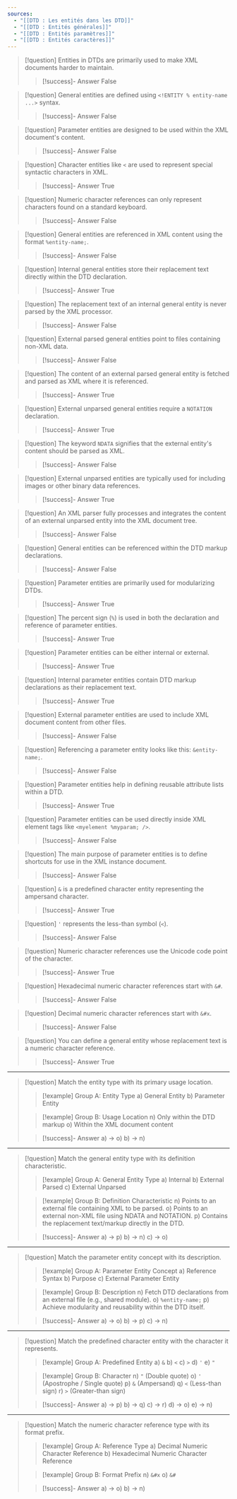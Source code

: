 ```yaml
---
sources:
  - "[[DTD : Les entités dans les DTD]]"
  - "[[DTD : Entités générales]]"
  - "[[DTD : Entités paramètres]]"
  - "[[DTD : Entités caractères]]"
---
```

> [!question] Entities in DTDs are primarily used to make XML documents harder to maintain.
>> [!success]- Answer
>> False

> [!question] General entities are defined using `<!ENTITY % entity-name ...>` syntax.
>> [!success]- Answer
>> False

> [!question] Parameter entities are designed to be used within the XML document's content.
>> [!success]- Answer
>> False

> [!question] Character entities like `<` are used to represent special syntactic characters in XML.
>> [!success]- Answer
>> True

> [!question] Numeric character references can only represent characters found on a standard keyboard.
>> [!success]- Answer
>> False

> [!question] General entities are referenced in XML content using the format `%entity-name;`.
>> [!success]- Answer
>> False

> [!question] Internal general entities store their replacement text directly within the DTD declaration.
>> [!success]- Answer
>> True

> [!question] The replacement text of an internal general entity is never parsed by the XML processor.
>> [!success]- Answer
>> False

> [!question] External parsed general entities point to files containing non-XML data.
>> [!success]- Answer
>> False

> [!question] The content of an external parsed general entity is fetched and parsed as XML where it is referenced.
>> [!success]- Answer
>> True

> [!question] External unparsed general entities require a `NOTATION` declaration.
>> [!success]- Answer
>> True

> [!question] The keyword `NDATA` signifies that the external entity's content should be parsed as XML.
>> [!success]- Answer
>> False

> [!question] External unparsed entities are typically used for including images or other binary data references.
>> [!success]- Answer
>> True

> [!question] An XML parser fully processes and integrates the content of an external unparsed entity into the XML document tree.
>> [!success]- Answer
>> False

> [!question] General entities can be referenced within the DTD markup declarations.
>> [!success]- Answer
>> False

> [!question] Parameter entities are primarily used for modularizing DTDs.
>> [!success]- Answer
>> True

> [!question] The percent sign (`%`) is used in both the declaration and reference of parameter entities.
>> [!success]- Answer
>> True

> [!question] Parameter entities can be either internal or external.
>> [!success]- Answer
>> True

> [!question] Internal parameter entities contain DTD markup declarations as their replacement text.
>> [!success]- Answer
>> True

> [!question] External parameter entities are used to include XML document content from other files.
>> [!success]- Answer
>> False

> [!question] Referencing a parameter entity looks like this: `&entity-name;`.
>> [!success]- Answer
>> False

> [!question] Parameter entities help in defining reusable attribute lists within a DTD.
>> [!success]- Answer
>> True

> [!question] Parameter entities can be used directly inside XML element tags like `<myelement %myparam; />`.
>> [!success]- Answer
>> False

> [!question] The main purpose of parameter entities is to define shortcuts for use in the XML instance document.
>> [!success]- Answer
>> False

> [!question] `&` is a predefined character entity representing the ampersand character.
>> [!success]- Answer
>> True

> [!question] `'` represents the less-than symbol (`<`).
>> [!success]- Answer
>> False

> [!question] Numeric character references use the Unicode code point of the character.
>> [!success]- Answer
>> True

> [!question] Hexadecimal numeric character references start with `&#`.
>> [!success]- Answer
>> False

> [!question] Decimal numeric character references start with `&#x`.
>> [!success]- Answer
>> False

> [!question] You can define a general entity whose replacement text is a numeric character reference.
>> [!success]- Answer
>> True

---
> [!question] Match the entity type with its primary usage location.
>> [!example] Group A: Entity Type
>> a) General Entity
>> b) Parameter Entity
>
>> [!example] Group B: Usage Location
>> n) Only within the DTD markup
>> o) Within the XML document content
>
>> [!success]- Answer
>> a) -> o)
>> b) -> n)

---
> [!question] Match the general entity type with its definition characteristic.
>> [!example] Group A: General Entity Type
>> a) Internal
>> b) External Parsed
>> c) External Unparsed
>
>> [!example] Group B: Definition Characteristic
>> n) Points to an external file containing XML to be parsed.
>> o) Points to an external non-XML file using NDATA and NOTATION.
>> p) Contains the replacement text/markup directly in the DTD.
>
>> [!success]- Answer
>> a) -> p)
>> b) -> n)
>> c) -> o)

---
> [!question] Match the parameter entity concept with its description.
>> [!example] Group A: Parameter Entity Concept
>> a) Reference Syntax
>> b) Purpose
>> c) External Parameter Entity
>
>> [!example] Group B: Description
>> n) Fetch DTD declarations from an external file (e.g., shared module).
>> o) `%entity-name;`
>> p) Achieve modularity and reusability within the DTD itself.
>
>> [!success]- Answer
>> a) -> o)
>> b) -> p)
>> c) -> n)

---
> [!question] Match the predefined character entity with the character it represents.
>> [!example] Group A: Predefined Entity
>> a) `&`
>> b) `<`
>> c) `>`
>> d) `'`
>> e) `"`
>
>> [!example] Group B: Character
>> n) `"` (Double quote)
>> o) `'` (Apostrophe / Single quote)
>> p) `&` (Ampersand)
>> q) `<` (Less-than sign)
>> r) `>` (Greater-than sign)
>
>> [!success]- Answer
>> a) -> p)
>> b) -> q)
>> c) -> r)
>> d) -> o)
>> e) -> n)

---
> [!question] Match the numeric character reference type with its format prefix.
>> [!example] Group A: Reference Type
>> a) Decimal Numeric Character Reference
>> b) Hexadecimal Numeric Character Reference
>
>> [!example] Group B: Format Prefix
>> n) `&#x`
>> o) `&#`
>
>> [!success]- Answer
>> a) -> o)
>> b) -> n)